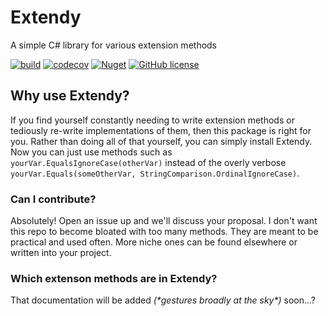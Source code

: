 # Extendy
A simple C# library for various extension methods


[![build](https://github.com/jamespfluger/extendy/workflows/build/badge.svg)](https://github.com/jamespfluger/Extendy/actions?query=workflow%3Abuild)
[![codecov](https://codecov.io/gh/jamespfluger/extendy/branch/main/graph/badge.svg)](https://codecov.io/gh/jamespfluger/Extendy)
[![Nuget](https://img.shields.io/nuget/v/Extendy)](https://www.nuget.org/packages/Extendy)
[![GitHub license](https://img.shields.io/github/license/jamespfluger/Extendy?color=blue)](https://github.com/jamespfluger/Extendy/blob/main/LICENSE)

## Why use Extendy?
If you find yourself constantly needing to write extension methods or tediously re-write implementations of them, then this package is right for you. Rather than doing all of that yourself, you can simply install Extendy. Now you can just use methods such as `yourVar.EqualsIgnoreCase(otherVar)` instead of the overly verbose `yourVar.Equals(someOtherVar, StringComparison.OrdinalIgnoreCase)`.

### Can I contribute?
Absolutely! Open an issue up and we'll discuss your proposal. I don't want this repo to become bloated with too many methods. They are meant to be practical and used often. More niche ones can be found elsewhere or written into your project.

### Which extenson methods are in Extendy?
That documentation will be added *(\*gestures broadly at the sky\*)* soon...?
